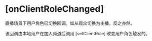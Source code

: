 # [onClientRoleChanged]

<p conref="../conref/conref_rtc_api.dita#onClientRoleChanged/def" />

直播场景下用户角色已切换回调。如从观众切换为主播，反之亦然。

该回调由本地用户在加入频道后调用 [setClientRole] 改变用户角色触发的。